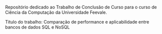 Repositório dedicado ao Trabalho de Conclusão de Curso para o curso de Ciência da Computação da Universidade Feevale.


Titulo do trabalho: Comparação de performance e aplicabilidade entre bancos de dados SQL e NoSQL
